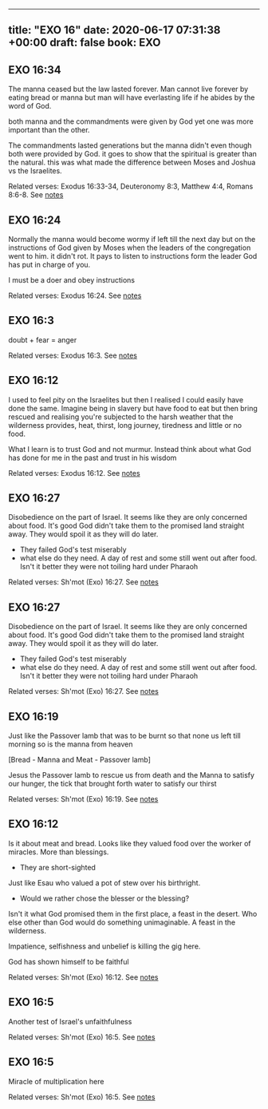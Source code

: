 
---
title: "EXO 16"
date: 2020-06-17 07:31:38 +00:00
draft: false
book: EXO
---

## EXO 16:34

The manna ceased but the law lasted forever. Man cannot live forever by eating bread or manna but man will have everlasting life if he abides by the word of God.

both manna and the commandments were given by God yet one was more important than the other.

The commandments lasted generations but the manna didn't even though both were provided by God. it goes to show that the spiritual is greater than the natural. this was what made the difference between Moses and Joshua vs the Israelites.

Related verses: Exodus 16:33-34, Deuteronomy 8:3, Matthew 4:4, Romans 8:6-8. See [notes](https://my.bible.com/notes/3453783682023416530)


## EXO 16:24

Normally the manna would become wormy if left till the next day but on the instructions of God given by Moses when the leaders of the congregation went to him. it didn't rot. It pays to listen to instructions form the leader God has put in charge of you.

I must be a doer and obey instructions

Related verses: Exodus 16:24. See [notes](https://my.bible.com/notes/3261730675783099369)


## EXO 16:3

doubt + fear = anger

Related verses: Exodus 16:3. See [notes](https://my.bible.com/notes/3261724331780858835)


## EXO 16:12

I used to feel pity on the Israelites but then I realised I could easily have done the same. Imagine being in slavery but have food to eat but then bring rescued and realising you're subjected to the harsh weather that the wilderness provides, heat, thirst, long journey, tiredness and little or no food.

What I learn is to trust God and not murmur. Instead think about what God has done for me in the past and trust in his wisdom

Related verses: Exodus 16:12. See [notes](https://my.bible.com/notes/3261002307185926411)


## EXO 16:27

Disobedience on the part of Israel. It seems like they are only concerned about food. It's good God didn't take them to the promised land straight away. They would spoil it as they will do later.

- They failed God's test miserably
- what else do they need. A day of rest and some still went out after food. Isn't it better they were not toiling hard under Pharaoh

Related verses: Sh'mot (Exo) 16:27. See [notes](https://my.bible.com/notes/2451774868455940587)


## EXO 16:27

Disobedience on the part of Israel. It seems like they are only concerned about food. It's good God didn't take them to the promised land straight away. They would spoil it as they will do later.

- They failed God's test miserably
- what else do they need. A day of rest and some still went out after food. Isn't it better they were not toiling hard under Pharaoh

Related verses: Sh'mot (Exo) 16:27. See [notes](https://my.bible.com/notes/2450664379428627388)


## EXO 16:19

Just like the Passover lamb that was to be burnt so that none us left till morning so is the manna from heaven 

[Bread - Manna and Meat - Passover lamb]

Jesus the Passover lamb to rescue us from death and the Manna to satisfy our hunger, the tick that brought forth water to satisfy our thirst

Related verses: Sh'mot (Exo) 16:19. See [notes](https://my.bible.com/notes/2450662083240125369)


## EXO 16:12

Is it about meat and bread. Looks like they valued food over the worker of miracles. More than blessings.

- They are short-sighted

Just like Esau who valued a pot of stew over his birthright.

- Would we rather chose the blesser or the blessing?

Isn't it what God promised them in the first place, a feast in the desert. Who else other than God would do something unimaginable. A feast in the wilderness.

Impatience, selfishness and unbelief is killing the gig here. 

God has shown himself to be faithful

Related verses: Sh'mot (Exo) 16:12. See [notes](https://my.bible.com/notes/2450654066331345822)


## EXO 16:5

Another test of Israel's unfaithfulness

Related verses: Sh'mot (Exo) 16:5. See [notes](https://my.bible.com/notes/2450645624623457172)


## EXO 16:5

Miracle of multiplication here

Related verses: Sh'mot (Exo) 16:5. See [notes](https://my.bible.com/notes/2450644159595013004)

